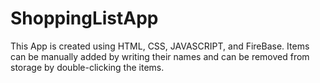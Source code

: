 # ShoppingListApp
This App is created using HTML, CSS, JAVASCRIPT, and FireBase. 
Items can be manually added by writing their names and can be removed from storage by double-clicking the items.
